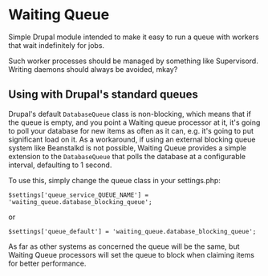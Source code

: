 Waiting Queue
=============

Simple Drupal module intended to make it easy to run a queue with workers that
wait indefinitely for jobs.

Such worker processes should be managed by something like Supervisord. Writing
daemons should always be avoided, mkay?

Using with Drupal's standard queues
-----------------------------------

Drupal's default `DatabaseQueue` class is non-blocking, which means that if the
queue is empty, and you point a Waiting queue processor at it, it's going to
poll your database for new items as often as it can, e.g. it's going to put
significant load on it. As a workaround, if using an external blocking queue
system like Beanstalkd is not possible, Waiting Queue provides a simple
extension to the `DatabaseQueue` that polls the database at a configurable interval,
defaulting to 1 second.

To use this, simply change the queue class in your settings.php:

    $settings['queue_service_QUEUE_NAME'] = 'waiting_queue.database_blocking_queue';

or

    $settings['queue_default'] = 'waiting_queue.database_blocking_queue';

As far as other systems as concerned the queue will be the same, but Waiting
Queue processors will set the queue to block when claiming items for better
performance.
